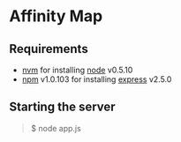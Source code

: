 Affinity Map
============

Requirements
------------

- [nvm](https://github.com/creationix/nvm) for installing [node](http://nodejs.org/) v0.5.10
- [npm](http://npmjs.org/) v1.0.103 for installing [express](http://expressjs.com/) v2.5.0

Starting the server
-------------------

> $ node app.js

